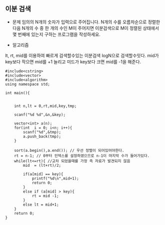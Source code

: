## 이분 검색

* 문제 
임의의 N개의 숫자가 입력으로 주어집니다. N개의 수를 오름차순으로 정렬한 다음 N개의 수 중 한 개의 수인 M이 주어지면 이분검색으로 M이 정렬된 상태에서 몇 번째에 있는지 구하는 프로그램을 작성하세요.

* 알고리즘

lt, rt, mid를 이용하여 빠르게 검색할수있는 이분검색
logN으로 검색할수잇다.
mid가 key보다 작으면 mid를 +1 늘리고 미드가 key보다 크면 mid를 -1을 해준다. 

```
#include<cstring>
#include<vector>
#include<algorithm>
using namespace std;

int main(){


    int n,lt = 0,rt,mid,key,tmp;

    scanf("%d %d",&n,&key);

    vector<int> a(n);
    for(int  i = 0; i<n; i++){
        scanf("%d",&tmp);
        a.push_back(tmp);
    }

    sort(a.begin(),a.end()); // 우선 정렬이 되어있어야한다.
    rt = n-1; // 0부터 인덱스를 설정하였으므로 n-1이 마지막 수가 들어가있다. 
    while(lt<=rt){ //교차 되었을때를 가정 즉 자료가 발견되지 않음
        mid  = (lt+rt)/2; 

        if(a[mid] == key){
            printf("%d\n",mid+1);
            return 0;
        }
        else if (a[mid] > key){
            rt = mid -1;
        }
        else lt = mid+1;
    }
	return 0;  
}
```